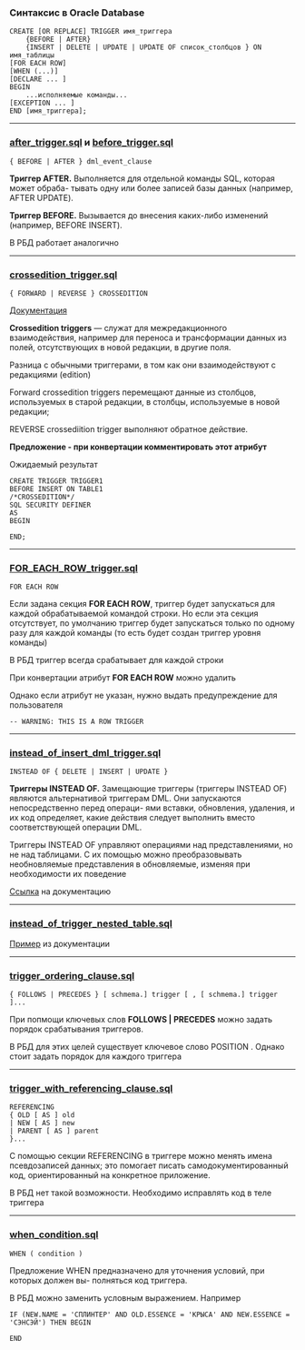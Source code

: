 ### Синтаксис в Oracle Database

    CREATE [OR REPLACE] TRIGGER имя_триггера
        {BEFORE | AFTER}
        {INSERT | DELETE | UPDATE | UPDATE OF список_столбцов } ON имя_таблицы
    [FOR EACH ROW]
    [WHEN (...)]
    [DECLARE ... ]
    BEGIN
        ...исполняемые команды...
    [EXCEPTION ... ]
    END [имя_триггера];


-------------------------------------------------

### [after_trigger.sql](after_trigger.sql) и [before_trigger.sql](before_trigger.sql)

    { BEFORE | AFTER } dml_event_clause 

**Триггер AFTER.** Выполняется для отдельной команды SQL, которая может обраба-
тывать одну или более записей базы данных (например, AFTER UPDATE).

**Триггер BEFORE.** Вызывается до внесения каких-либо изменений (например,
BEFORE INSERT).

В РБД работает аналогично 

-------------------------------------------------
### [crossedition_trigger.sql](crossedition_trigger.sql)

    { FORWARD | REVERSE } CROSSEDITION 

[Документация](https://docs.oracle.com/en/database/oracle/oracle-database/21/adfns/editions.html#GUID-474231E0-F8D7-4E39-86F5-BCC52FACEB37:~:text=about%20using%20hints-,28.5%20Crossedition%20Triggers,-The%20most%20important)

**Crossedition triggers** — служат для межредакционного взаимодействия, например для переноса и трансформации данных из полей, отсутствующих в новой редакции, в другие поля.

Разница с обычными триггерами, в том как они взаимодействуют с редакциями (edition)

Forward crossedition triggers перемещают данные из столбцов, используемых в старой редакции, в столбцы, используемые в новой редакции; 

REVERSE crossediition trigger  выполняют обратное действие.

**Предложение - при конвертации комментировать этот атрибут** 
 
Ожидаемый результат 

    CREATE TRIGGER TRIGGER1
    BEFORE INSERT ON TABLE1
    /*CROSSEDITION*/
    SQL SECURITY DEFINER
    AS
    BEGIN
    
    END;

-------------------------------------------------

### [FOR_EACH_ROW_trigger.sql](FOR_EACH_ROW_trigger.sql)

    FOR EACH ROW

Если задана секция **FOR EACH ROW**, триггер будет запускаться для каждой обрабатываемой
командой строки. Но если эта секция отсутствует, по умолчанию триггер будет запускаться
только по одному разу для каждой команды (то есть будет создан триггер уровня команды)

В РБД триггер всегда срабатывает для каждой строки 

При конвертации атрибут **FOR EACH ROW** можно удалить

Однако если атрибут не указан, нужно выдать предупреждение для пользователя 

    -- WARNING: THIS IS A ROW TRIGGER

-------------------------------------------------

### [instead_of_insert_dml_trigger.sql](instead_of_insert_dml_trigger.sql)

    INSTEAD OF { DELETE | INSERT | UPDATE } 

**Триггеры INSTEAD OF.** Замещающие триггеры (триггеры INSTEAD OF) являются
альтернативой триггерам DML. Они запускаются непосредственно перед операци-
ями вставки, обновления, удаления, и их код определяет, какие действия следует
выполнить вместо соответствующей операции DML. 

Триггеры INSTEAD OF управляют операциями над представлениями, но не над таблицами. С их помощью можно преобразовывать необновляемые представления в обновляемые, 
изменяя при необходимости их поведение

[Ссылка](https://docs.oracle.com/en/database/oracle/oracle-database/21/lnpls/plsql-triggers.html#GUID-9F06D45C-7C60-434E-A597-114A0C445671:~:text=END%20CASE%3B%0AEND%3B%0A/-,10.3.2%20INSTEAD%20OF%20DML%20Triggers,-An%20INSTEAD%20OF) 
на документацию

-------------------------------------------------

### [instead_of_trigger_nested_table.sql](instead_of_trigger_nested_table.sql)

[Пример](https://docs.oracle.com/en/database/oracle/oracle-database/21/lnpls/plsql-triggers.html#GUID-9F06D45C-7C60-434E-A597-114A0C445671__CIHFBGDC:~:text=Example%2010%2D3%20INSTEAD%20OF%20Trigger%20on%20Nested%20Table%20Column%20of%20View)
из документации


-------------------------------------------------

### [trigger_ordering_clause.sql](trigger_ordering_clause.sql)

    { FOLLOWS | PRECEDES } [ schmema.] trigger [ , [ schmema.] trigger ]... 

При попмощи ключевых слов  **FOLLOWS | PRECEDES** можно задать порядок срабатывания 
триггеров. 

В РБД для этих целей существует ключевое слово POSITION . Однако стоит задать порядок для каждого триггера

-------------------------------------------------

### [trigger_with_referencing_clause.sql](trigger_with_referencing_clause.sql)

    REFERENCING
    { OLD [ AS ] old
    | NEW [ AS ] new
    | PARENT [ AS ] parent
    }...

С помощью секции REFERENCING в триггере можно менять имена псевдозаписей данных;
это помогает писать самодокументированный код, ориентированный на конкретное
приложение.

В РБД нет такой возможности. Необходимо исправлять код в теле триггера

-------------------------------------------------

### [when_condition.sql](when_condition.sql)

 ` WHEN ( condition ) `

Предложение WHEN предназначено для уточнения условий, при которых должен вы-
полняться код триггера.

В РБД можно заменить условным выражением. Например 

    IF (NEW.NAME = 'СПЛИНТЕР' AND OLD.ESSENCE = 'КРЫСА' AND NEW.ESSENCE = 'СЭНСЭЙ') THEN BEGIN

    END


